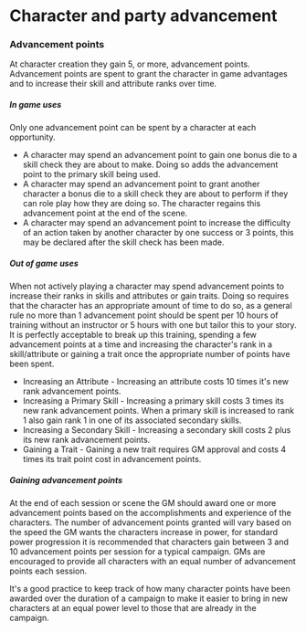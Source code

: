 # Character and party advancement

### Advancement points
At character creation they gain 5, or more, advancement points. Advancement points are spent to grant the character in game advantages and to increase their skill and attribute ranks over time.

##### In game uses
Only one advancement point can be spent by a character at each opportunity.
* A character may spend an advancement point to gain one bonus die to a skill check they are about to make. Doing so adds the advancement point to the primary skill being used.
* A character may spend an advancement point to grant another character a bonus die to a skill check they are about to perform if they can role play how they are doing so. The character regains this advancement point at the end of the scene.
* A character may spend an advancement point to increase the difficulty of an action taken by another character by one success or 3 points, this may be declared after the skill check has been made.

##### Out of game uses
When not actively playing a character may spend advancement points to increase their ranks in skills and attributes or gain traits. Doing so requires that the character has an appropriate amount of time to do so, as a general rule no more than 1 advancement point should be spent per 10 hours of training without an instructor or 5 hours with one but tailor this to your story. It is perfectly acceptable to break up this training, spending a few advancement points at a time and increasing the character's rank in a skill/attribute or gaining a trait once the appropriate number of points have been spent.
* Increasing an Attribute - Increasing an attribute costs 10 times it's new rank advancement points.
* Increasing a Primary Skill - Increasing a primary skill costs 3 times its new rank advancement points. When a primary skill is increased to rank 1 also gain rank 1 in one of its associated secondary skills.
* Increasing a Secondary Skill - Increasing a secondary skill costs 2 plus its new rank advancement points.
* Gaining a Trait - Gaining a new trait requires GM approval and costs 4 times its trait point cost in advancement points.

##### Gaining advancement points
At the end of each session or scene the GM should award one or more advancement points based on the accomplishments and experience of the characters. The number of advancement points granted will vary based on the speed the GM wants the characters increase in power, for standard power progression it is recommended that characters gain between 3 and 10 advancement points per session for a typical campaign. GMs are encouraged to provide all characters with an equal number of advancement points each session.

It's a good practice to keep track of how many character points have been awarded over the duration of a campaign to make it easier to bring in new characters at an equal power level to those that are already in the campaign. 
